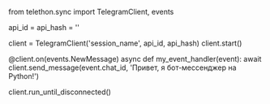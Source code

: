 from telethon.sync import TelegramClient, events

api_id = <your api_id>
api_hash = '<your api_hash>'

client = TelegramClient('session_name', api_id, api_hash)
client.start()

@client.on(events.NewMessage)
async def my_event_handler(event):
    await client.send_message(event.chat_id, 'Привет, я бот-мессенджер на Python!')

client.run_until_disconnected()
